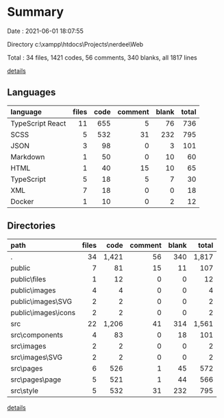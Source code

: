 # Summary

Date : 2021-06-01 18:07:55

Directory c:\xampp\htdocs\Projects\nerdee\Web

Total : 34 files,  1421 codes, 56 comments, 340 blanks, all 1817 lines

[details](details.md)

## Languages
| language | files | code | comment | blank | total |
| :--- | ---: | ---: | ---: | ---: | ---: |
| TypeScript React | 11 | 655 | 5 | 76 | 736 |
| SCSS | 5 | 532 | 31 | 232 | 795 |
| JSON | 3 | 98 | 0 | 3 | 101 |
| Markdown | 1 | 50 | 0 | 10 | 60 |
| HTML | 1 | 40 | 15 | 10 | 65 |
| TypeScript | 5 | 18 | 5 | 7 | 30 |
| XML | 7 | 18 | 0 | 0 | 18 |
| Docker | 1 | 10 | 0 | 2 | 12 |

## Directories
| path | files | code | comment | blank | total |
| :--- | ---: | ---: | ---: | ---: | ---: |
| . | 34 | 1,421 | 56 | 340 | 1,817 |
| public | 7 | 81 | 15 | 11 | 107 |
| public\files | 1 | 12 | 0 | 0 | 12 |
| public\images | 4 | 4 | 0 | 0 | 4 |
| public\images\SVG | 2 | 2 | 0 | 0 | 2 |
| public\images\icons | 2 | 2 | 0 | 0 | 2 |
| src | 22 | 1,206 | 41 | 314 | 1,561 |
| src\components | 4 | 83 | 0 | 18 | 101 |
| src\images | 2 | 2 | 0 | 0 | 2 |
| src\images\SVG | 2 | 2 | 0 | 0 | 2 |
| src\pages | 6 | 526 | 1 | 45 | 572 |
| src\pages\page | 5 | 521 | 1 | 44 | 566 |
| src\style | 5 | 532 | 31 | 232 | 795 |

[details](details.md)